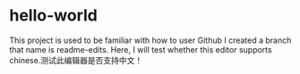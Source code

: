 # hello-world
This project is used to be familiar with how to user Github
I created a branch that name is readme-edits. 
Here, I will test whether this editor supports chinese.测试此编辑器是否支持中文！
